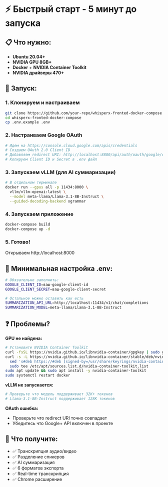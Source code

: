 # ⚡ Быстрый старт - 5 минут до запуска

## 📋 Что нужно:
- **Ubuntu 20.04+** 
- **NVIDIA GPU 8GB+**
- **Docker** + **NVIDIA Container Toolkit**
- **NVIDIA драйверы 470+**

## 🚀 Запуск:

### 1. Клонируем и настраиваем
```bash
git clone https://github.com/your-repo/whisperx-fronted-docker-compose
cd whisperx-fronted-docker-compose
cp .env.example .env
```

### 2. Настраиваем Google OAuth
```bash
# Идем на https://console.cloud.google.com/apis/credentials
# Создаем OAuth 2.0 Client ID
# Добавляем redirect URI: http://localhost:8880/api/auth/oauth/google/callback
# Копируем Client ID и Secret в .env файл
```

### 3. Запускаем vLLM (для AI суммаризации)
```bash
# В отдельном терминале
docker run --gpus all -p 11434:8000 \
  vllm/vllm-openai:latest \
  --model meta-llama/Llama-3.1-8B-Instruct \
  --guided-decoding-backend xgrammar
```

### 4. Запускаем приложение
```bash
docker-compose build
docker-compose up -d
```

### 5. Готово!
Открываем http://localhost:8000

## 🔧 Минимальная настройка .env:

```bash
# Обязательно заполнить:
GOOGLE_CLIENT_ID=ваш-google-client-id
GOOGLE_CLIENT_SECRET=ваш-google-client-secret

# Остальное можно оставить как есть
SUMMARIZATION_API_URL=http://localhost:11434/v1/chat/completions
SUMMARIZATION_MODEL=meta-llama/Llama-3.1-8B-Instruct
```

## ❓ Проблемы?

**GPU не найдена:**
```bash
# Установите NVIDIA Container Toolkit
curl -fsSL https://nvidia.github.io/libnvidia-container/gpgkey | sudo gpg --dearmor -o /usr/share/keyrings/nvidia-container-toolkit-keyring.gpg
curl -s -L https://nvidia.github.io/libnvidia-container/stable/deb/nvidia-container-toolkit.list | \
  sed 's#deb https://#deb [signed-by=/usr/share/keyrings/nvidia-container-toolkit-keyring.gpg] https://#g' | \
  sudo tee /etc/apt/sources.list.d/nvidia-container-toolkit.list
sudo apt update && sudo apt install -y nvidia-container-toolkit
sudo systemctl restart docker
```

**vLLM не запускается:**
```bash
# Проверьте что модель поддерживает 32K+ токенов
# Llama-3.1-8B-Instruct поддерживает 128K токенов
```

**OAuth ошибка:**
- Проверьте что redirect URI точно совпадает
- Убедитесь что Google+ API включен в проекте

## 🎯 Что получите:
- ✅ Транскрипция аудио/видео
- ✅ Разделение спикеров  
- ✅ AI суммаризация
- ✅ 6 форматов экспорта
- ✅ Real-time транскрипция
- ✅ Chrome расширение 